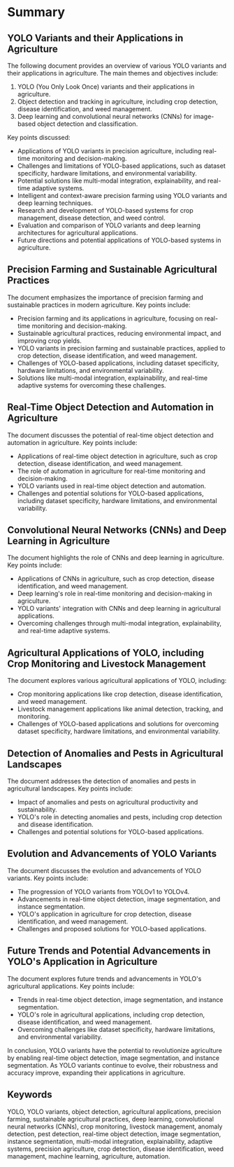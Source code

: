 # Summary

## YOLO Variants and their Applications in Agriculture

The following document provides an overview of various YOLO variants and their applications in agriculture. The main themes and objectives include:

1. YOLO (You Only Look Once) variants and their applications in agriculture.
2. Object detection and tracking in agriculture, including crop detection, disease identification, and weed management.
3. Deep learning and convolutional neural networks (CNNs) for image-based object detection and classification.

Key points discussed:

- Applications of YOLO variants in precision agriculture, including real-time monitoring and decision-making.
- Challenges and limitations of YOLO-based applications, such as dataset specificity, hardware limitations, and environmental variability.
- Potential solutions like multi-modal integration, explainability, and real-time adaptive systems.
- Intelligent and context-aware precision farming using YOLO variants and deep learning techniques.
- Research and development of YOLO-based systems for crop management, disease detection, and weed control.
- Evaluation and comparison of YOLO variants and deep learning architectures for agricultural applications.
- Future directions and potential applications of YOLO-based systems in agriculture.

## Precision Farming and Sustainable Agricultural Practices

The document emphasizes the importance of precision farming and sustainable practices in modern agriculture. Key points include:

- Precision farming and its applications in agriculture, focusing on real-time monitoring and decision-making.
- Sustainable agricultural practices, reducing environmental impact, and improving crop yields.
- YOLO variants in precision farming and sustainable practices, applied to crop detection, disease identification, and weed management.
- Challenges of YOLO-based applications, including dataset specificity, hardware limitations, and environmental variability.
- Solutions like multi-modal integration, explainability, and real-time adaptive systems for overcoming these challenges.

## Real-Time Object Detection and Automation in Agriculture

The document discusses the potential of real-time object detection and automation in agriculture. Key points include:

- Applications of real-time object detection in agriculture, such as crop detection, disease identification, and weed management.
- The role of automation in agriculture for real-time monitoring and decision-making.
- YOLO variants used in real-time object detection and automation.
- Challenges and potential solutions for YOLO-based applications, including dataset specificity, hardware limitations, and environmental variability.

## Convolutional Neural Networks (CNNs) and Deep Learning in Agriculture

The document highlights the role of CNNs and deep learning in agriculture. Key points include:

- Applications of CNNs in agriculture, such as crop detection, disease identification, and weed management.
- Deep learning's role in real-time monitoring and decision-making in agriculture.
- YOLO variants' integration with CNNs and deep learning in agricultural applications.
- Overcoming challenges through multi-modal integration, explainability, and real-time adaptive systems.

## Agricultural Applications of YOLO, including Crop Monitoring and Livestock Management

The document explores various agricultural applications of YOLO, including:

- Crop monitoring applications like crop detection, disease identification, and weed management.
- Livestock management applications like animal detection, tracking, and monitoring.
- Challenges of YOLO-based applications and solutions for overcoming dataset specificity, hardware limitations, and environmental variability.

## Detection of Anomalies and Pests in Agricultural Landscapes

The document addresses the detection of anomalies and pests in agricultural landscapes. Key points include:

- Impact of anomalies and pests on agricultural productivity and sustainability.
- YOLO's role in detecting anomalies and pests, including crop detection and disease identification.
- Challenges and potential solutions for YOLO-based applications.

## Evolution and Advancements of YOLO Variants

The document discusses the evolution and advancements of YOLO variants. Key points include:

- The progression of YOLO variants from YOLOv1 to YOLOv4.
- Advancements in real-time object detection, image segmentation, and instance segmentation.
- YOLO's application in agriculture for crop detection, disease identification, and weed management.
- Challenges and proposed solutions for YOLO-based applications.

## Future Trends and Potential Advancements in YOLO's Application in Agriculture

The document explores future trends and advancements in YOLO's agricultural applications. Key points include:

- Trends in real-time object detection, image segmentation, and instance segmentation.
- YOLO's role in agricultural applications, including crop detection, disease identification, and weed management.
- Overcoming challenges like dataset specificity, hardware limitations, and environmental variability.

In conclusion, YOLO variants have the potential to revolutionize agriculture by enabling real-time object detection, image segmentation, and instance segmentation. As YOLO variants continue to evolve, their robustness and accuracy improve, expanding their applications in agriculture.

## Keywords

YOLO, YOLO variants, object detection, agricultural applications, precision farming, sustainable agricultural practices, deep learning, convolutional neural networks (CNNs), crop monitoring, livestock management, anomaly detection, pest detection, real-time object detection, image segmentation, instance segmentation, multi-modal integration, explainability, adaptive systems, precision agriculture, crop detection, disease identification, weed management, machine learning, agriculture, automation.
